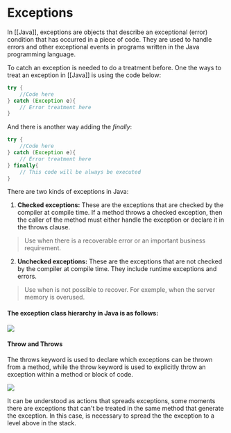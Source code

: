 # Exceptions



In [[Java]], exceptions are objects that describe an exceptional (error) condition that has occurred in a piece of code. They are used to handle errors and other exceptional events in programs written in the Java programming language.

To catch an exception is needed to do a treatment before. One the ways to treat an exception in [[Java]]  is using the code below:

``` java 
try {
	//Code here
} catch (Exception e){
	// Error treatment here
}
```

And there is another way adding the *finally*:
``` java 
try {
	//Code here
} catch (Exception e){
	// Error treatment here
} finally{
	// This code will be always be executed 
}
```

There are two kinds of exceptions in Java: 

1. **Checked exceptions:** These are the exceptions that are checked by the compiler at compile time. If a method throws a checked exception, then the caller of the method must either handle the exception or declare it in the throws clause.

>Use when there is a recoverable error or an important business requirement.


2. **Unchecked exceptions:** These are the exceptions that are not checked by the compiler at compile time. They include runtime exceptions and errors.
>
>Use when is not possible to recover. For exemple, when the server memory is overused.

#### The exception class hierarchy in Java is as follows:

![](https://github.com/maxfideles/ebac-backend-java-specialist-max/assets/61297641/acc9ae3b-b36c-45e4-8a48-861db13bc3d6)


#### Throw and Throws

The throws keyword is used to declare which exceptions can be thrown from a method, while the throw keyword is used to explicitly throw an exception within a method or block of code.

![](https://github.com/maxfideles/ebac-backend-java-specialist-max/assets/61297641/d86c8095-1a31-4a2b-832e-b02dd81d24ad)

It can be understood as actions that spreads exceptions, some moments there are exceptions that can't be treated in the same method that generate the exception. In this case, is necessary to spread the the exception to a level above in the stack. 